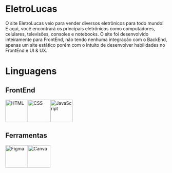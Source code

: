 # EletroLucas

O site EletroLucas veio para vender diversos eletrônicos para todo mundo! E aqui, você encontrará os principais eletrônicos como computadores, celulares, televisões, consoles e notebooks. O site foi desenvolvido inteiramente para FrontEnd, não tendo nenhuma integração com o BackEnd, apenas um site estático porém com o intuito de desenvolver habilidades no FrontEnd e UI & UX.

# Linguagens

## FrontEnd

<div style="display: flex;">
  <img src="https://cdn.jsdelivr.net/gh/devicons/devicon@latest/icons/html5/html5-original.svg" alt="HTML" title="HTML" width="70px" height="70px"/>
  <img src="https://cdn.jsdelivr.net/gh/devicons/devicon@latest/icons/css3/css3-original.svg" alt="CSS" title="CSS" width="70px" height="70px"/>
  <img src="https://cdn.jsdelivr.net/gh/devicons/devicon@latest/icons/javascript/javascript-original.svg" alt="JavaScript" title="JavaScript" width="70px" height="70px"/>              
</div>

## Ferramentas

<div style="display: flex;">
  <img src="https://cdn.jsdelivr.net/gh/devicons/devicon@latest/icons/figma/figma-original.svg" alt="Figma" title="Figma" width="70px" height="70px"/>
  <img src="https://cdn.jsdelivr.net/gh/devicons/devicon@latest/icons/canva/canva-original.svg" alt="Canva" title="Canva" width="70px" height="70px"/>  
</div>
